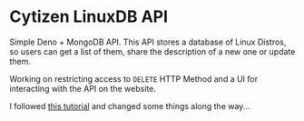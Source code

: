 # Cytizen LinuxDB API

 Simple Deno + MongoDB API. This API stores a database of Linux Distros, so users can get a list of them, share the description of a new one or update them. 
 
 Working on restricting access to ```DELETE``` HTTP Method and a UI for interacting with the API on the website.

I followed [this tutorial](https://www.mongodb.com/developer/languages/rust/getting-started-deno-mongodb/) and changed some things along the way...